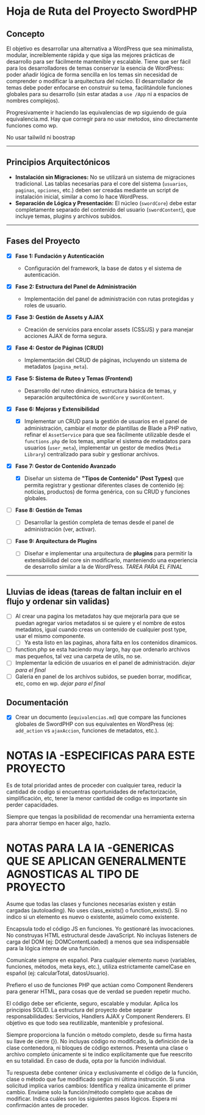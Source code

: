# Hoja de Ruta del Proyecto SwordPHP

## Concepto
El objetivo es desarrollar una alternativa a WordPress que sea minimalista, modular, increíblemente rápida y que siga las mejores prácticas de desarrollo para ser fácilmente mantenible y escalable. Tiene que ser fácil para los desarrolladores de temas conservar la esencia de WordPress: poder añadir lógica de forma sencilla en los temas sin necesidad de comprender o modificar la arquitectura del núcleo. El desarrollador de temas debe poder enfocarse en construir su tema, facilitándole funciones globales para su desarrollo (sin estar atadas a `use /App` ni a espacios de nombres complejos).

Progresivamente ir haciendo las equivalencias de wp siguiendo de guia equivalencia.md. Hay que corregir para no usar metodos, sino directamente funciones como wp.

No usar tailwild ni boostrap

---

## Principios Arquitectónicos
- **Instalación sin Migraciones:** No se utilizará un sistema de migraciones tradicional. Las tablas necesarias para el core del sistema (`usuarios`, `paginas`, `opciones`, etc.) deben ser creadas mediante un script de instalación inicial, similar a como lo hace WordPress.
- **Separación de Lógica y Presentación:** El núcleo (`swordCore`) debe estar completamente separado del contenido del usuario (`swordContent`), que incluye temas, plugins y archivos subidos.

---

## Fases del Proyecto

- [x] **Fase 1: Fundación y Autenticación**
    - Configuración del framework, la base de datos y el sistema de autenticación.

- [x] **Fase 2: Estructura del Panel de Administración**
    - Implementación del panel de administración con rutas protegidas y roles de usuario.

- [x] **Fase 3: Gestión de Assets y AJAX**
    - Creación de servicios para encolar assets (CSS/JS) y para manejar acciones AJAX de forma segura.

- [x] **Fase 4: Gestor de Páginas (CRUD)**
    - Implementación del CRUD de páginas, incluyendo un sistema de metadatos (`pagina_meta`).

- [x] **Fase 5: Sistema de Ruteo y Temas (Frontend)**
    - Desarrollo del ruteo dinámico, estructura básica de temas, y separación arquitectónica de `swordCore` y `swordContent`.

- [x] **Fase 6: Mejoras y Extensibilidad**
    - [x] Implementar un CRUD para la gestión de usuarios en el panel de administración, cambiar el motor de plantillas de Blade a PHP nativo, refinar el `AssetService` para que sea fácilmente utilizable desde el `functions.php` de los temas, ampliar el sistema de metadatos para usuarios (`user_meta`), implementar un gestor de medios (`Media Library`) centralizado para subir y gestionar archivos.
    
- [x] **Fase 7: Gestor de Contenido Avanzado**
    - [x] Diseñar un sistema de **"Tipos de Contenido" (Post Types)** que permita registrar y gestionar diferentes clases de contenido (ej: noticias, productos) de forma genérica, con su CRUD y funciones globales.

- [ ] **Fase 8: Gestión de Temas**
    - [ ] Desarrollar la gestión completa de temas desde el panel de administración (ver, activar).

- [ ] **Fase 9: Arquitectura de Plugins**
    - [ ] Diseñar e implementar una arquitectura de **plugins** para permitir la extensibilidad del core sin modificarlo, manteniendo una experiencia de desarrollo similar a la de WordPress. *TAREA PARA EL FINAL*

---

## Lluvias de ideas (tareas de faltan incluir en el flujo y ordenar sin validas)

- [ ] Al crear una pagina los metadatos hay que mejorarla para que se puedan agregar varios metadatos si se quiere y el nombre de estos metadatos, igual cuando creas un contenido de cualquier post type, usar el mismo componente. 
    - [ ] Ya esta listo en las paginas, ahora falta en los contenidos dinamicos. 
- [ ] function.php se esta haciendo muy largo, hay que ordenarlo archivos mas pequeños, tal vez una carpeta de utils, no se.
- [ ] Implementar la edición de usuarios en el panel de administración. *dejar para el final*
- [ ] Galeria en panel de los archivos subidos, se pueden borrar, modificar, etc, como en wp. *dejar para el final*

## Documentación
- [x] Crear un documento (`equivalencias.md`) que compare las funciones globales de SwordPHP con sus equivalentes en WordPress (ej: `add_action` vs `ajaxAccion`, funciones de metadatos, etc.).


# NOTAS IA -ESPECIFICAS PARA ESTE PROYECTO

Es de total prioridad antes de proceder con cualquier tarea, reducir la cantidad de codigo si encuentras oportunidades de refactorización, simplificación, etc, tener la menor cantidad de codigo es importante sin perder capacidades.

Siempre que tengas la posibilidad de recomendar una herramienta externa para ahorrar tiempo en hacer algo, hazlo.

# NOTAS PARA LA IA -GENERICAS QUE SE APLICAN GENERALMENTE AGNOSTICAS AL TIPO DE PROYECTO

Asume que todas las clases y funciones necesarias existen y están cargadas (autoloading). No uses class_exists() o function_exists(). Si no indico si un elemento es nuevo o existente, asúmelo como existente.

Encapsula todo el código JS en funciones. Yo gestionaré las invocaciones. No construyas HTML estructural desde JavaScript. No incluyas listeners de carga del DOM (ej: DOMContentLoaded) a menos que sea indispensable para la lógica interna de una función.

Comunícate siempre en español. Para cualquier elemento nuevo (variables, funciones, métodos, meta keys, etc.), utiliza estrictamente camelCase en español (ej: calcularTotal, datosUsuario).

Prefiero el uso de funciones PHP que actúan como Component Renderers para generar HTML, para cosas que de verdad se pueden repetir mucho.

El código debe ser eficiente, seguro, escalable y modular. Aplica los principios SOLID. La estructura del proyecto debe separar responsabilidades: Servicios, Handlers AJAX y Component Renderers. El objetivo es que todo sea reutilizable, mantenible y profesional.

Siempre proporciona la función o método completo, desde su firma hasta su llave de cierre (}). No incluyas código no modificado, la definición de la clase contenedora, ni bloques de código externos. Presenta una clase o archivo completo únicamente si te indico explícitamente que fue reescrito en su totalidad. En caso de duda, opta por la función individual.

Tu respuesta debe contener única y exclusivamente el código de la función, clase o método que fue modificado según mi última instrucción. Si una solicitud implica varios cambios: Identifica y realiza únicamente el primer cambio. Envíame solo la función/método completo que acabas de modificar. Indica cuáles son los siguientes pasos lógicos. Espera mi confirmación antes de proceder.